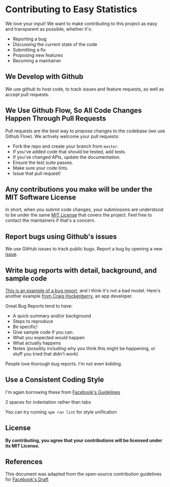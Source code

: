 # Contributing to Easy Statistics

We love your input! We want to make contributing to this project as easy and transparent as possible, whether it's:

* Reporting a bug
* Discussing the current state of the code
* Submitting a fix
* Proposing new features
* Becoming a maintainer

## We Develop with Github

We use github to host code, to track issues and feature requests, as well as accept pull requests.

## We Use Github Flow, So All Code Changes Happen Through Pull Requests

Pull requests are the best way to propose changes to the codebase (we use Github Flow). We actively welcome your pull requests:

* Fork the repo and create your branch from ```master```.
* If you've added code that should be tested, add tests.
* If you've changed APIs, update the documentation.
* Ensure the test suite passes.
* Make sure your code lints.
* Issue that pull request!

## Any contributions you make will be under the MIT Software License

In short, when you submit code changes, your submissions are understood to be under the same [MIT License](https://choosealicense.com/licenses/mit/)
that covers the project. Feel free to contact the maintainers if that's a concern.

## Report bugs using Github's issues

We use GitHub issues to track public bugs. Report a bug by opening a new [issue](https://gist.github.com/briandk/3d2e8b3ec8daf5a27a62).

## Write bug reports with detail, background, and sample code

[This is an example of a bug report](https://stackoverflow.com/questions/12488905/why-wont-the-ggplot2-legend-combine-manual-fill-and-scale-values), 
and I think it's not a bad model. Here's another example [from Craig Hockenberry](http://www.openradar.me/11905408), 
an app developer.

Great Bug Reports tend to have:

* A quick summary and/or background
* Steps to reproduce
* Be specific!
* Give sample code if you can.
* What you expected would happen
* What actually happens
* Notes (possibly including why you think this might be happening, or stuff you tried that didn't work)

People love thorough bug reports. I'm not even kidding.

## Use a Consistent Coding Style

I'm again borrowing these from [Facebook's Guidelines](https://github.com/facebook/draft-js/blob/a9316a723f9e918afde44dea68b5f9f39b7d9b00/CONTRIBUTING.md)

2 spaces for indentation rather than tabs

You can try running ```npm run lint``` for style unification

## License

**By contributing, you agree that your contributions will be licensed under its MIT License.**

## References

This document was adapted from the open-source contribution guidelines for [Facebook's Draft](https://github.com/facebook/draft-js/blob/a9316a723f9e918afde44dea68b5f9f39b7d9b00/CONTRIBUTING.md)
